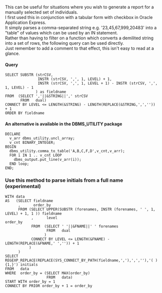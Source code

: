 This can be useful for situations where you wish to generate a report for a manually selected set of individuals.  
I first used this in conjunction with a tabular form with checkbox in Oracle Application Express.  
It simply parses a comma-separated string e.g. \'23,45,67,999,20483\' into a \"table\" of values which can be used by an IN statement.  
Rather than having to filter on a function which converts a demilited string into a set of rows, the following query can be used directly.  
Just remember to add a comment to that effect, this isn't easy to read at a glance.  

#### Query

```PLSQL
SELECT SUBSTR (strCSV,
               INSTR (strCSV, ',', 1, LEVEL) + 1,
               INSTR (strCSV, ',', 1, LEVEL + 1) - INSTR (strCSV, ',', 1, LEVEL) - 1 
              ) as fieldname
FROM  (SELECT ','||&STRING||',' strCSV
       FROM   dual)
CONNECT BY LEVEL <= LENGTH(&STRING) - LENGTH(REPLACE(&STRING,',','')) + 1
ORDER BY fieldname
```

#### An alternative is available in the DBMS_UTILITY package

```PLSQL
DECLARE
  v_arr dbms_utility.uncl_array;
  v_cnt BINARY_INTEGER;
BEGIN
  dbms_utility.comma_to_table('A,B,C,F,D',v_cnt,v_arr);
  FOR i IN 1 .. v_cnt LOOP
    dbms_output.put_line(v_arr(i));
  END loop;
END;
```

### Use this method to parse initials from a full name (experimental)

```PLSQL
WITH data
AS   (SELECT fieldname
      ,      order_by
      FROM (SELECT UPPER(SUBSTR (forenames, INSTR (forenames, ' ', 1, LEVEL) + 1, 1 )) fieldname
            ,      level                                                               order_by
            FROM  (SELECT ' '||&FNAME||' ' forenames
                   FROM   dual
                  )
            CONNECT BY LEVEL <= LENGTH(&FNAME) - LENGTH(REPLACE(&FNAME,' ','')) + 1
           )
      )
SELECT REGEXP_REPLACE(REPLACE(SYS_CONNECT_BY_PATH(fieldname,','),',',''),'( ){1,}') initials
FROM   data
WHERE  order_by = (SELECT MAX(order_by)
                   FROM   data)
START WITH order_by = 1
CONNECT BY PRIOR order_by + 1 = order_by
```
